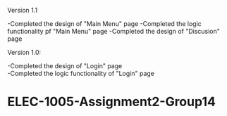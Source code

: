 Version 1.1

-Completed the design of "Main Menu" page 
-Completed the logic functionality pf "Main Menu" page 
-Completed the design of "Discusion" page


Version 1.0:

-Completed the design of "Login" page  
-Completed the logic functionality of "Login" page

# ELEC-1005-Assignment2-Group14
